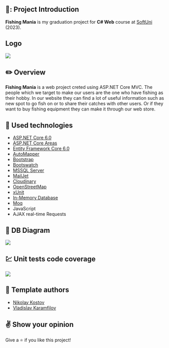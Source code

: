 ## 🎣: Project Introduction

**Fishing Mania** is my graduation project for **C# Web** course at [SoftUni](https://softuni.bg/ "SoftUni") (2023).

## Logo
![](https://res.cloudinary.com/dksccul6u/image/upload/v1691405512/aeneygsqcz3yrj6zx1h4.png)

## :pencil2: Overview

**Fishing Mania** is a web project creted using ASP.NET Core MVC. The people which we target to make our users are the one who have fishing as their hobby. In our website they can find a lot of useful information such as new spot to go fish on or to share their catches with other users. Or if they want to buy fishing equipment they can make it through our web store.

## :hammer: Used technologies
* [ASP.NET Core 6.0](https://dotnet.microsoft.com/en-us/download/dotnet/6.0)
* [ASP.NET Core Areas](https://learn.microsoft.com/en-us/aspnet/core/mvc/controllers/areas?view=aspnetcore-6.0)
* [Entity Framework Core 6.0](https://learn.microsoft.com/en-us/ef/core/)
* [AutoMapper](https://automapper.org/)
* [Bootstrap](https://github.com/twbs/bootstrap)
* [Bootswatch](https://bootswatch.com/)
* [MSSQL Server](https://www.microsoft.com/en-us/sql-server)
* [MailJet](https://app.mailjet.com/)
* [Cloudinary](https://cloudinary.com/)
* [OpenStreetMap](https://www.openstreetmap.org/)
* [xUnit](https://github.com/xunit/xunit)
* [In-Memory Database](https://learn.microsoft.com/en-us/sql/relational-databases/in-memory-database?view=sql-server-ver16)
* [Moq](https://github.com/moq/moq)
* JavaScript
* AJAX real-time Requests

## :wrench: DB Diagram
![](https://res.cloudinary.com/dksccul6u/image/upload/v1691404629/iwbfvbysfvpz3febi4ms.png)

## :chart: Unit tests code coverage
![](https://res.cloudinary.com/dksccul6u/image/upload/v1691404610/cjzbxvfoklqds4oegyex.png)

## :muscle: Template authors

- [Nikolay Kostov](https://github.com/NikolayIT)
- [Vladislav Karamfilov](https://github.com/vladislav-karamfilov)

## :v: Show your opinion
Give a :star: if you like this project!
